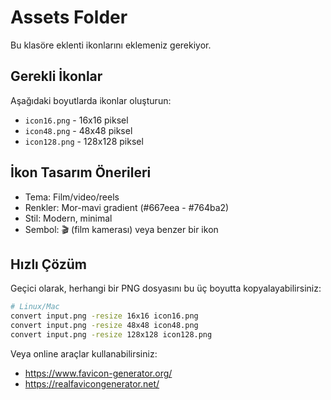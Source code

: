 # Assets Folder

Bu klasöre eklenti ikonlarını eklemeniz gerekiyor.

## Gerekli İkonlar

Aşağıdaki boyutlarda ikonlar oluşturun:

- `icon16.png` - 16x16 piksel
- `icon48.png` - 48x48 piksel
- `icon128.png` - 128x128 piksel

## İkon Tasarım Önerileri

- Tema: Film/video/reels
- Renkler: Mor-mavi gradient (#667eea - #764ba2)
- Stil: Modern, minimal
- Sembol: 🎬 (film kamerası) veya benzer bir ikon

## Hızlı Çözüm

Geçici olarak, herhangi bir PNG dosyasını bu üç boyutta kopyalayabilirsiniz:

```bash
# Linux/Mac
convert input.png -resize 16x16 icon16.png
convert input.png -resize 48x48 icon48.png
convert input.png -resize 128x128 icon128.png
```

Veya online araçlar kullanabilirsiniz:
- https://www.favicon-generator.org/
- https://realfavicongenerator.net/
